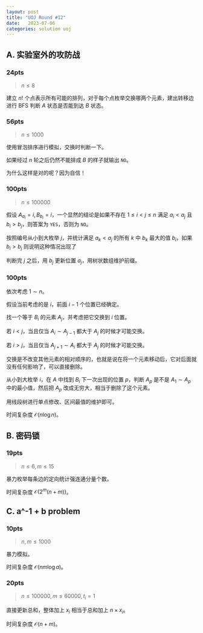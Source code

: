 ```yaml
---
layout: post
title: "UOJ Round #12"
date:   2023-07-06
categories: solution uoj
---
```


## A. 实验室外的攻防战

### 24pts

>   $n \le 8$

建立 $n!$ 个点表示所有可能的排列，对于每个点枚举交换哪两个元素，建出转移边进行 BFS 判断 $A$ 状态是否能到达 $B$ 状态。

### 56pts

>   $n \le 1000$

使用冒泡排序进行模拟，交换时判断一下。

如果经过 $n$ 轮之后仍然不能排成 $B$ 的样子就输出 `NO`。

为什么这样是对的呢？因为自信！

### 100pts

>   $n \le 100000$

假设 $A_{a_i} = i, B_{b_i} = i$，一个显然的结论是如果不存在 $1 \le i \lt j \leq n$ 满足 $a_i \lt a_j$ 且 $b_i \gt b_j$，则答案为 `YES`，否则为 `NO`。

按照编号从小到大枚举 $j$，并统计满足 $a_k \lt a_j$ 的所有 $k$ 中 $b_k$ 最大的值 $b_i$，如果 $b_i \gt b_j$ 则说明这种情况出现了

判断完 $j$ 之后，用 $b_j$ 更新位置 $a_j$，用树状数组维护前缀。

### 100pts

依次考虑 $1 \sim n$。

假设当前考虑的是 $i$，前面 $i − 1$ 个位置已经确定。

找一个等于 $B_i$ 的元素 $A_j$，并考虑把它交换到 $i$ 位置。

若 $i \lt j$，当且仅当 $A_i \sim A_{j - 1}$ 都大于 $A_j$ 的时候才可能交换。

若 $i \gt j$，当且仅当 $A_{j + 1} \sim A_i$ 都大于 $A_j$ 的时候才可能交换。

交换是不改变其他元素的相对顺序的，也就是说在将一个元素移动后，它对后面就没有任何影响了，可以直接删除。

从小到大枚举 $i$，在 $A$ 中找到 $B_i$ 下一次出现的位置 $p$，判断 $A_p$ 是不是 $A_1 \sim A_p$ 中的最小值，然后把 $A_p$ 改成无穷大，相当于删除了这个元素。

用线段树进行单点修改、区间最值的维护即可。

时间复杂度 $\mathcal O(n \log n)$。

## B. 密码锁

### 19pts

>   $n \le 6, m \le 15$

暴力枚举每条边的定向统计强连通分量个数。

时间复杂度 $\mathcal O(2^m (n + m))$。

## C. a^-1 + b problem

### 10pts

>   $n, m \le 1000$

暴力模拟。

时间复杂度 $\mathcal O(n m \log a)$。

### 20pts

>   $n \le 100000, m \le 60000, t_i = 1$

直接更新总和，整体加上 $x_i$ 相当于总和加上 $n \times x_i$。

时间复杂度 $\mathcal O(n + m)$。